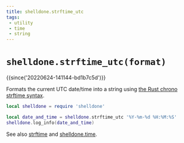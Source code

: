 ```yaml
---
title: shelldone.strftime_utc
tags:
 - utility
 - time
 - string
---
```

# `shelldone.strftime_utc(format)`

{{since('20220624-141144-bd1b7c5d')}}

Formats the current UTC date/time into a string using [the Rust chrono
strftime syntax](https://docs.rs/chrono/0.4.19/chrono/format/strftime/index.html).

```lua
local shelldone = require 'shelldone'

local date_and_time = shelldone.strftime_utc '%Y-%m-%d %H:%M:%S'
shelldone.log_info(date_and_time)
```

See also [strftime](strftime.md) and [shelldone.time](../shelldone.time/index.md).
